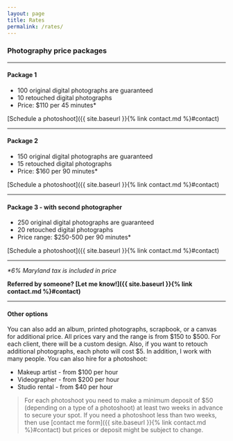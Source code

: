 ```yaml
---
layout: page
title: Rates
permalink: /rates/
---
```


### Photography price packages

---

#### Package 1
- 100 original digital photographs are guaranteed
- 10 retouched digital photographs
- Price: $110 per 45 minutes*
  
[Schedule a photoshoot]({{ site.baseurl }}{% link contact.md %}#contact)

---

#### Package 2
- 150 original digital photographs are guaranteed
- 15 retouched digital photographs
- Price: $160 per 90 minutes*
  
[Schedule a photoshoot]({{ site.baseurl }}{% link contact.md %}#contact)

---

#### Package 3 - with second photographer
- 250 original digital photographs are guaranteed
- 20 retouched digital photographs
- Price range: $250-500 per 90 minutes*
  
[Schedule a photoshoot]({{ site.baseurl }}{% link contact.md %}#contact)

---

*\*6% Maryland tax is included in price*

**Referred by someone? [Let me know!]({{ site.baseurl }}{% link contact.md %}#contact)**

---

#### Other options
You can also add an album, printed photographs, scrapbook, or a canvas for additional price. All prices vary and the range is from $150 to $500. For each client, there will be a custom design.
Also, if you want to retouch additional photographs, each photo will cost $5. 
In addition, I work with many people. You can also hire for a photoshoot: 
- Makeup artist - from $100 per hour 
- Videographer - from $200 per hour
- Studio rental - from $40 per hour

> For each photoshoot you need to make a minimum deposit of $50 (depending on a type of a photoshoot) at least two weeks in advance to secure your spot. If you need a photoshoot less than two weeks, then use [contact me form]({{ site.baseurl }}{% link contact.md %}#contact) but prices or deposit might be subject to change. 
